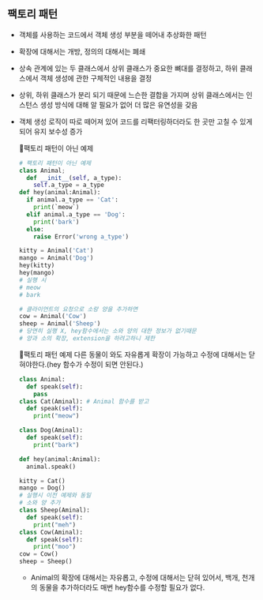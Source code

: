 ## 팩토리 패턴
- 객체를 사용하는 코드에서 객체 생성 부분을 떼어내 추상화한 패턴
- 확장에 대해서는 개방, 정의의 대해서는 폐쇄
- 상속 관계에 있는 두 클래스에서 상위 클래스가 중요한 뼈대를 결정하고, 하위 클래스에서 객체 생성에 관한 구체적인 내용을 결정
- 상위, 하위 클래스가 분리 되기 때문에 느슨한 결합을 가지며 상위 클래스에서는 인스턴스 생성 방식에 대해 알 필요가 없어 더 많은 유연성을 갖음
- 객체 생성 로직이 따로 떼어져 있어 코드를 리팩터링하더라도 한 곳만 고칠 수 있게 되어 유지 보수성 증가

  💚팩토리 패턴이 아닌 예제
  ``` python
  # 팩토리 패턴이 아닌 예제
  class Animal;
    def __init__(self, a_type):
      self.a_type = a_type
  def hey(animal:Animal):
    if animal.a_type == 'Cat':
      print(`meow`)
    elif animal.a_type == 'Dog':
      print('bark')
    else:
      raise Error('wrong a_type')
  
  kitty = Animal('Cat')
  mango = Animal('Dog')
  hey(kitty)
  hey(mango)
  # 실행 시
  # meow
  # bark
  
  # 클라이언트의 요청으로 소랑 양을 추가하면
  cow = Animal('Cow')
  sheep = Animal('Sheep')
  # 당연히 실행 X, hey함수에서는 소와 양의 대한 정보가 없기때문
  # 양과 소의 확장, extension을 하려고하니 제한
  ```

  💚팩토리 패턴 예제
  다른 동물이 와도 자유롭게 확장이 가능하고 수정에 대해서는 닫혀야한다.(hey 함수가 수정이 되면 안된다.)
  ``` python
  class Animal:
    def speak(self):
      pass
  class Cat(Aminal): # Animal 함수를 받고
    def speak(self):
      print("meow")

  class Dog(Aminal):
    def speak(self):
      print("bark")

  def hey(animal:Animal):
    animal.speak()
  
  kitty = Cat()
  mango = Dog()
  # 실행시 이전 예제와 동일
  # 소와 양 추가
  class Sheep(Aminal):
    def speak(self):
      print("meh")
  class Cow(Aminal):
    def speak(self):
      print("moo")
  cow = Cow()
  sheep = Sheep()
  ```
  - Animal의 확장에 대해서는 자유롭고, 수정에 대해서는 닫혀 있어서, 백개, 천개의 동물을 추가하더라도 매번 hey함수를 수정할 필요가 없다.


  
  
